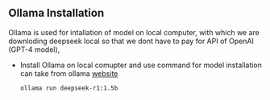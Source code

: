 ## Ollama Installation


Ollama is used for intallation of model on local computer, with which we are downloding deepseek local so that we dont have to pay for API of OpenAI (GPT-4 model),

- Install Ollama on local comupter and use command for model installation can take from ollama [website](https://ollama.com/library/deepseek-r1:1.5b)
  
  
  ```
  ollama run deepseek-r1:1.5b
  ```

